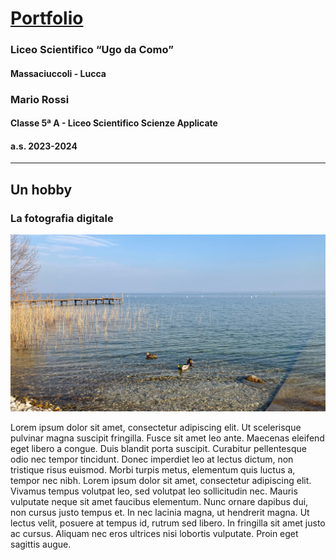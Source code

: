 # [Portfolio](README.md)

### Liceo Scientifico “Ugo da Como”
#### Massaciuccoli - Lucca
### Mario Rossi
#### Classe 5ª A - Liceo Scientifico Scienze Applicate
#### a.s. 2023-2024

---

## Un hobby

### La fotografia digitale

![una mia foto](images/photo-hobby.jpeg)

Lorem ipsum dolor sit amet, consectetur adipiscing elit. Ut scelerisque pulvinar magna suscipit fringilla. Fusce sit amet leo ante. Maecenas eleifend eget libero a congue. Duis blandit porta suscipit. Curabitur pellentesque odio nec tempor tincidunt. Donec imperdiet leo at lectus dictum, non tristique risus euismod. Morbi turpis metus, elementum quis luctus a, tempor nec nibh. Lorem ipsum dolor sit amet, consectetur adipiscing elit. Vivamus tempus volutpat leo, sed volutpat leo sollicitudin nec. Mauris vulputate neque sit amet faucibus elementum. Nunc ornare dapibus dui, non cursus justo tempus et. In nec lacinia magna, ut hendrerit magna. Ut lectus velit, posuere at tempus id, rutrum sed libero. In fringilla sit amet justo ac cursus. Aliquam nec eros ultrices nisi lobortis vulputate. Proin eget sagittis augue.

